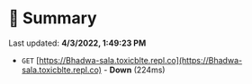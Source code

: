 # 📖 Summary
Last updated: **4/3/2022, 1:49:23 PM**

- `GET` [https://Bhadwa-sala.toxicblte.repl.co](https://Bhadwa-sala.toxicblte.repl.co) - **Down** (224ms)
